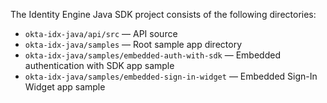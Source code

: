 The Identity Engine Java SDK project consists of the following directories:

* `okta-idx-java/api/src` &mdash; API source
* `okta-idx-java/samples` &mdash; Root sample app directory
* `okta-idx-java/samples/embedded-auth-with-sdk` &mdash;
    Embedded authentication with SDK app sample
* `okta-idx-java/samples/embedded-sign-in-widget` &mdash;
    Embedded Sign-In Widget app sample
